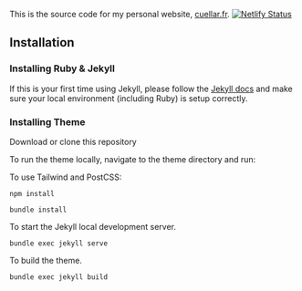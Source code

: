 This is the source code for my personal website, [cuellar.fr](https://cuellar.fr). [![Netlify Status](https://api.netlify.com/api/v1/badges/3a6afc40-2a80-4427-9ae3-89136fa8bbe3/deploy-status)](https://app.netlify.com/sites/willowy-pavlova-35ce26/deploys)

## Installation

### Installing Ruby & Jekyll
 
If this is your first time using Jekyll, please follow the [Jekyll docs](https://jekyllrb.com/docs/installation/) and make sure your local environment (including Ruby) is setup correctly.

### Installing Theme

Download or clone this repository

To run the theme locally, navigate to the theme directory and run:

To use Tailwind and PostCSS:

```
npm install
```

```
bundle install
``` 

To start the Jekyll local development server.

```
bundle exec jekyll serve
``` 

To build the theme.
 
```
bundle exec jekyll build
```
